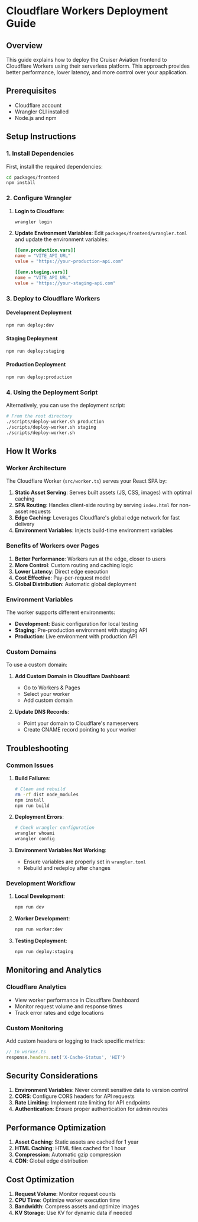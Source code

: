 # Cloudflare Workers Deployment Guide

## Overview
This guide explains how to deploy the Cruiser Aviation frontend to Cloudflare Workers using their serverless platform. This approach provides better performance, lower latency, and more control over your application.

## Prerequisites
- Cloudflare account
- Wrangler CLI installed
- Node.js and npm

## Setup Instructions

### 1. Install Dependencies

First, install the required dependencies:

```bash
cd packages/frontend
npm install
```

### 2. Configure Wrangler

1. **Login to Cloudflare**:
   ```bash
   wrangler login
   ```

2. **Update Environment Variables**:
   Edit `packages/frontend/wrangler.toml` and update the environment variables:
   ```toml
   [[env.production.vars]]
   name = "VITE_API_URL"
   value = "https://your-production-api.com"
   
   [[env.staging.vars]]
   name = "VITE_API_URL"
   value = "https://your-staging-api.com"
   ```

### 3. Deploy to Cloudflare Workers

#### Development Deployment
```bash
npm run deploy:dev
```

#### Staging Deployment
```bash
npm run deploy:staging
```

#### Production Deployment
```bash
npm run deploy:production
```

### 4. Using the Deployment Script

Alternatively, you can use the deployment script:

```bash
# From the root directory
./scripts/deploy-worker.sh production
./scripts/deploy-worker.sh staging
./scripts/deploy-worker.sh
```

## How It Works

### Worker Architecture
The Cloudflare Worker (`src/worker.ts`) serves your React SPA by:

1. **Static Asset Serving**: Serves built assets (JS, CSS, images) with optimal caching
2. **SPA Routing**: Handles client-side routing by serving `index.html` for non-asset requests
3. **Edge Caching**: Leverages Cloudflare's global edge network for fast delivery
4. **Environment Variables**: Injects build-time environment variables

### Benefits of Workers over Pages

1. **Better Performance**: Workers run at the edge, closer to users
2. **More Control**: Custom routing and caching logic
3. **Lower Latency**: Direct edge execution
4. **Cost Effective**: Pay-per-request model
5. **Global Distribution**: Automatic global deployment

### Environment Variables

The worker supports different environments:
- **Development**: Basic configuration for local testing
- **Staging**: Pre-production environment with staging API
- **Production**: Live environment with production API

### Custom Domains

To use a custom domain:

1. **Add Custom Domain in Cloudflare Dashboard**:
   - Go to Workers & Pages
   - Select your worker
   - Add custom domain

2. **Update DNS Records**:
   - Point your domain to Cloudflare's nameservers
   - Create CNAME record pointing to your worker

## Troubleshooting

### Common Issues

1. **Build Failures**:
   ```bash
   # Clean and rebuild
   rm -rf dist node_modules
   npm install
   npm run build
   ```

2. **Deployment Errors**:
   ```bash
   # Check wrangler configuration
   wrangler whoami
   wrangler config
   ```

3. **Environment Variables Not Working**:
   - Ensure variables are properly set in `wrangler.toml`
   - Rebuild and redeploy after changes

### Development Workflow

1. **Local Development**:
   ```bash
   npm run dev
   ```

2. **Worker Development**:
   ```bash
   npm run worker:dev
   ```

3. **Testing Deployment**:
   ```bash
   npm run deploy:staging
   ```

## Monitoring and Analytics

### Cloudflare Analytics
- View worker performance in Cloudflare Dashboard
- Monitor request volume and response times
- Track error rates and edge locations

### Custom Monitoring
Add custom headers or logging to track specific metrics:

```typescript
// In worker.ts
response.headers.set('X-Cache-Status', 'HIT')
```

## Security Considerations

1. **Environment Variables**: Never commit sensitive data to version control
2. **CORS**: Configure CORS headers for API requests
3. **Rate Limiting**: Implement rate limiting for API endpoints
4. **Authentication**: Ensure proper authentication for admin routes

## Performance Optimization

1. **Asset Caching**: Static assets are cached for 1 year
2. **HTML Caching**: HTML files cached for 1 hour
3. **Compression**: Automatic gzip compression
4. **CDN**: Global edge distribution

## Cost Optimization

1. **Request Volume**: Monitor request counts
2. **CPU Time**: Optimize worker execution time
3. **Bandwidth**: Compress assets and optimize images
4. **KV Storage**: Use KV for dynamic data if needed 